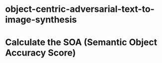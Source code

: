 # object-centric-adversarial-text-to-image-synthesis

# Calculate the SOA (Semantic Object Accuracy Score)
